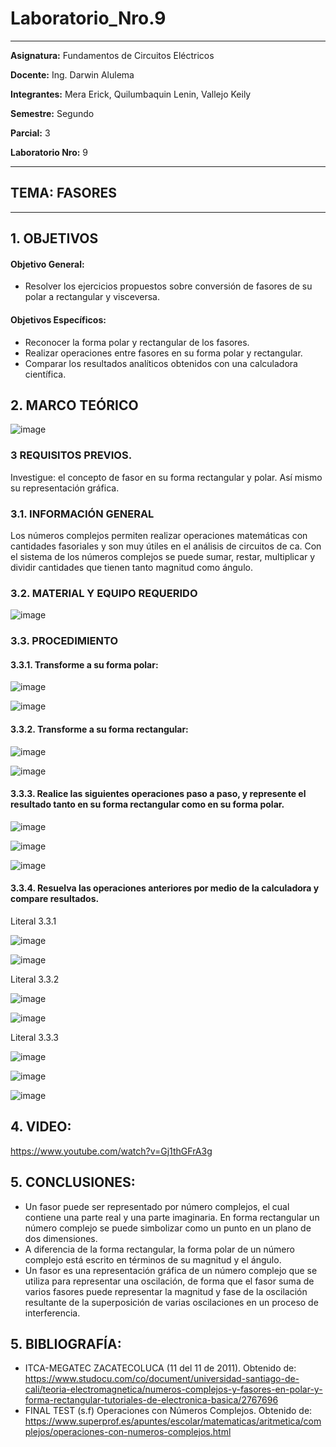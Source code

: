 # Laboratorio_Nro.9
------------
 **Asignatura:**  Fundamentos de Circuitos Eléctricos 
                          
 **Docente:**     Ing. Darwin Alulema            
                    
 **Integrantes:** Mera Erick, Quilumbaquin Lenin, Vallejo Keily
                  
 **Semestre:**    Segundo
 
 **Parcial:**     3
 
 **Laboratorio Nro:**     9
 
------------
## **TEMA:**  FASORES
------------

## 1. OBJETIVOS

   #### Objetivo General:

   - Resolver los ejercicios propuestos sobre conversión de fasores de su polar a rectangular y visceversa. 

   #### Objetivos Específicos:
    
   - Reconocer la forma polar y rectangular de los fasores.
   - Realizar operaciones entre fasores en su forma polar y rectangular.
   - Comparar los resultados analíticos obtenidos con una calculadora científica. 

## 2. MARCO TEÓRICO

![image](https://user-images.githubusercontent.com/84594486/133163917-6b04fcb2-8817-454b-903c-e0494d294684.png)

### 3 REQUISITOS PREVIOS.
 
   Investigue: el concepto de fasor en su forma rectangular y polar. Así mismo su representación gráfica.

### 3.1. INFORMACIÓN GENERAL

Los números complejos permiten realizar operaciones matemáticas con cantidades fasoriales y son muy útiles en el análisis de circuitos de ca. Con el sistema de los números complejos se puede sumar, restar, multiplicar y dividir cantidades que tienen tanto magnitud como ángulo.

### 3.2. MATERIAL Y EQUIPO REQUERIDO

![image](https://user-images.githubusercontent.com/84594486/133164232-0e0c4205-c410-427a-9170-3285985f5f62.png)

### 3.3. PROCEDIMIENTO 

#### 3.3.1. Transforme a su forma polar:

![image](https://user-images.githubusercontent.com/84594486/133198879-f7916f61-c63a-44aa-92d1-d1755e3fd1ca.png)

![image](https://user-images.githubusercontent.com/84594486/133198849-74b33b3f-303f-41e0-9250-2bf74bd93117.png)

#### 3.3.2. Transforme a su forma rectangular:

![image](https://user-images.githubusercontent.com/84594486/133164991-24509b40-505c-4ab9-9417-5d1257b31b8c.png)

![image](https://user-images.githubusercontent.com/84594486/133165021-246bd89f-a7da-49b4-ab24-426ac799cf74.png)

#### 3.3.3. Realice las siguientes operaciones paso a paso, y represente el resultado tanto en su forma rectangular como en su forma polar.

![image](https://user-images.githubusercontent.com/84594486/133165230-15fcc443-4b29-4500-88b7-cc12716d8427.png)

![image](https://user-images.githubusercontent.com/84594486/133201334-d4f3fe13-2995-4766-95da-89dda87a23b4.png)

![image](https://user-images.githubusercontent.com/84594486/133201287-5cb94109-55fb-4bb2-a75d-036b0b8b6af1.png)

#### 3.3.4. Resuelva las operaciones anteriores por medio de la calculadora y compare resultados.

Literal 3.3.1

![image](https://user-images.githubusercontent.com/84594486/133198294-cf2202fe-c482-42ee-bf01-5ccb8fae9c9e.png)

![image](https://user-images.githubusercontent.com/84594486/133198760-d9c7cc14-215f-475c-9336-728085f23464.png)

Literal 3.3.2

![image](https://user-images.githubusercontent.com/84594486/133199116-351f1df6-9c01-43a3-9592-ad3d89a02ba4.png)

![image](https://user-images.githubusercontent.com/84594486/133199198-d4c29dd7-a37d-411b-846e-18acafef0534.png)

Literal 3.3.3

![image](https://user-images.githubusercontent.com/84594486/133199575-59d47b15-4d2c-49bd-ae0b-a18554f62c4e.png)

![image](https://user-images.githubusercontent.com/84594486/133200260-4c69dcb8-1dc0-4f3e-b36d-6cdc82022f1a.png)

![image](https://user-images.githubusercontent.com/84594486/133200446-ab64f397-fa73-4b1b-b129-d9694f5d9d59.png)

## 4. VIDEO:

https://www.youtube.com/watch?v=Gj1thGFrA3g

## 5. CONCLUSIONES:

- Un fasor puede ser representado por número complejos, el cual contiene una parte real y una parte imaginaria. En forma rectangular un número complejo se puede simbolizar como un punto en un plano de dos dimensiones. 
- A diferencia de la forma rectangular, la forma polar de un número complejo está escrito en términos de su magnitud y el ángulo.
- Un fasor es una representación gráfica de un número complejo que se utiliza para representar una oscilación, de forma que el fasor suma de varios fasores puede representar la magnitud y fase de la oscilación resultante de la superposición de varias oscilaciones en un proceso de interferencia.


## 5. BIBLIOGRAFÍA:

- ITCA-MEGATEC ZACATECOLUCA (11 del 11 de 2011). Obtenido de: https://www.studocu.com/co/document/universidad-santiago-de-cali/teoria-electromagnetica/numeros-complejos-y-fasores-en-polar-y-forma-rectangular-tutoriales-de-electronica-basica/2767696
- FINAL TEST (s.f) Operaciones con Números Complejos. Obtenido de: https://www.superprof.es/apuntes/escolar/matematicas/aritmetica/complejos/operaciones-con-numeros-complejos.html
